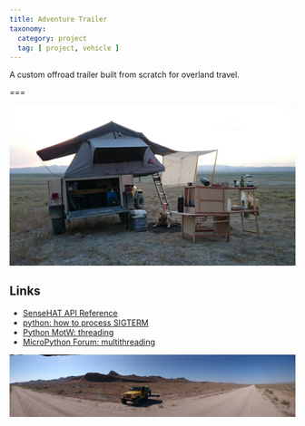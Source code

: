 ```yaml
---
title: Adventure Trailer
taxonomy:
  category: project
  tag: [ project, vehicle ]
---
```


A custom offroad trailer built from scratch for overland travel.

===

![](trailer.jpg)

## Links
- [SenseHAT API Reference](https://pythonhosted.org/sense-hat/api)
- [python: how to process SIGTERM](https://stackoverflow.com/questions/18499497/how-to-process-sigterm-signal-gracefully)
- [Python MotW: threading](https://pymotw.com/2/threading/)
- [MicroPython Forum: multithreading](https://forum.micropython.org/viewtopic.php?t=1864)

![](overland.jpg)
